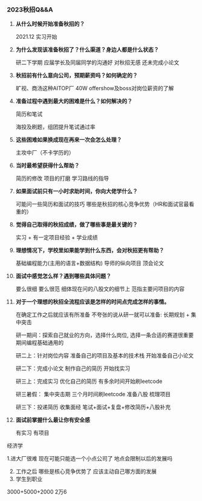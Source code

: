 ### 2023秋招Q&&A

1. **从什么时候开始准备秋招的？**

   2021.12 实习开始 

2. **为什么发现该准备秋招了？什么渠道？身边人都是什么状态？**

   研二下学期  应届学长及同届同学的沟通好  对秋招无感 还未完成小论文

3. **秋招前有什么意向公司，预期薪资吗？如何确定的？**

   旷视、商汤这种AITOP厂  40W   offershow及boss对岗位薪资的了解

4. **准备过程中遇到最大的困难是什么？如何解决的？**

   简历和笔试

   海投及刷题，组团提升笔试通过率

5. **这些困难如果换成现在再来一次会怎么处理？**

   主攻中厂（不卡学历的）

6. **当时最希望获得什么帮助？**

   简历的修改 项目的打磨 学习路线的指导

7. **如果面试前只有一小时求助时间，你向大佬学什么？**

   可能问一些简历和面试的技巧 哪些是秋招的核心竞争优势（HR和面试官最看重的）

8. **觉得自己取得的秋招成绩，做了哪些事是最关键的？**

   实习 + 有一定项目经验 + 学业成绩

9. **理想情况下，学校里如果能学到什么东西，会对秋招更有帮助？**

   基础编程能力(主用的语言+数据结构) 导师的纵向项目  顶会论文

10. **面试中感觉怎么样？遇到哪些具体问题？**

    要么很细 要么很范 细体现在问的八股文的细节上 范指主要问项目的内容 

11. **对于一个理想的秋招全流程应该是怎样的时间点完成怎样的事情。**

    在确定工作之后就应该有所准备 不夸张的说从研一就可以准备: 长期规划 + 集中突击

    研一期间：探索自己就业的方向，选择什么岗位, 选择一条合适的赛道很重要 期间编程基础通用的

    研二上：针对岗位内容 准备自己的项目及基本的技术栈  开始准备自己小论文

    研二下：完成小论文 制作自己的简历 开始找实习 

    研三上：完成实习 优化自己的简历 有多余时间开始刷leetcode

    研三暑假： 集中突击期 三个月时间刷leetcode 准备八股 梳理项目

    研三下：投递简历 收集面经 笔试+面试+复盘+修改简历+八股补充 

12. **面试前掌握什么最让你有安全感**

    有实习 有项目

经济学 


   1.进大厂很难 现在可能只能选一个小点公司了 地点会限制以后的发展吗

2. 工作之后 哪些是核心竞争优势了 应该主动自己哪方面的发展
3. 学生到职业

3000+5000+2000     2万6   